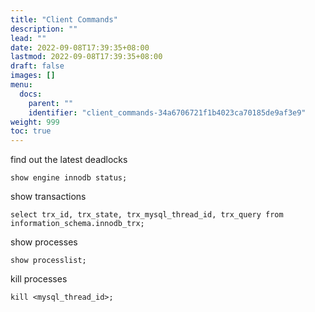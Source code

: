 ```yaml
---
title: "Client Commands"
description: ""
lead: ""
date: 2022-09-08T17:39:35+08:00
lastmod: 2022-09-08T17:39:35+08:00
draft: false
images: []
menu:
  docs:
    parent: ""
    identifier: "client_commands-34a6706721f1b4023ca70185de9af3e9"
weight: 999
toc: true
---
```

find out the latest deadlocks
```mysql
show engine innodb status;
```
show transactions
```mysql
select trx_id, trx_state, trx_mysql_thread_id, trx_query from information_schema.innodb_trx;
```
show processes
```mysql
show processlist;
```
kill processes
```mysql
kill <mysql_thread_id>;
```
